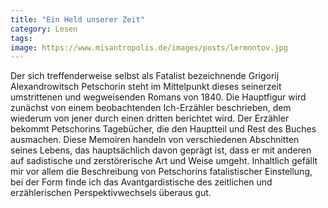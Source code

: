 ```yaml
---
title: "Ein Held unserer Zeit"
category: Lesen
tags: 
image: https://www.misantropolis.de/images/posts/lermontov.jpg
---
```


Der sich treffenderweise selbst als Fatalist bezeichnende Grigorij Alexandrowitsch Petschorin steht im Mittelpunkt dieses seinerzeit umstrittenen und wegweisenden Romans von 1840. Die Hauptfigur wird zunächst von einem beobachtenden Ich-Erzähler beschrieben, dem wiederum von jener durch einen dritten berichtet wird. Der Erzähler bekommt Petschorins Tagebücher, die den Hauptteil und Rest des Buches ausmachen. Diese Memoiren handeln von verschiedenen Abschnitten seines Lebens, das hauptsächlich davon geprägt ist, dass er mit anderen auf sadistische und zerstörerische Art und Weise umgeht. Inhaltlich gefällt mir vor allem die Beschreibung von Petschorins fatalistischer Einstellung, bei der Form finde ich das Avantgardistische des zeitlichen und erzählerischen Perspektivwechsels überaus gut.